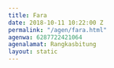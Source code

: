 ```yaml
---
title: Fara
date: 2018-10-11 10:22:00 Z
permalink: "/agen/fara.html"
agenwa: 6287722421064
agenalamat: Rangkasbitung
layout: static
---
```


